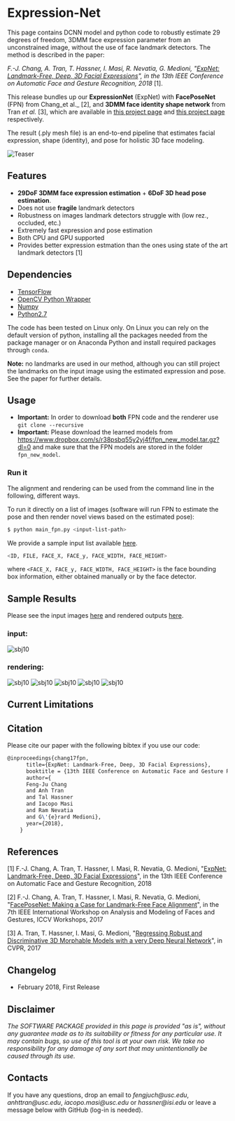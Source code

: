 # Expression-Net

This page contains DCNN model and python code to robustly estimate 29 degrees of freedom, 3DMM face expression parameter from an unconstrained image, without the use of face landmark detectors. The method is described in the paper:

_F.-J. Chang, A. Tran, T. Hassner, I. Masi, R. Nevatia, G. Medioni, "[ExpNet: Landmark-Free, Deep, 3D Facial Expressions](https://arxiv.org/abs/1708.07517)", in the 13th IEEE Conference on Automatic Face and Gesture Recognition, 2018_ [1].

This release bundles up our **ExpressionNet** (ExpNet) with **FacePoseNet** (FPN) from Chang_et al._ [2], and **3DMM face identity shape network** from Tran _et al._ [3], which are available in [this project page](https://github.com/fengju514/Face-Pose-Net) and [this project page](https://github.com/anhttran/3dmm_cnn) respectively.

The result (.ply mesh file) is an end-to-end pipeline that estimates facial expression, shape (identity), and pose for holistic 3D face modeling.

![Teaser](https://www.dropbox.com/s/idysemx3kids6fe/ExpNet_teaser_v2.jpg)

## Features
* **29DoF 3DMM face expression estimation** + **6DoF 3D head pose estimation**.
* Does not use **fragile** landmark detectors
* Robustness on images landmark detectors struggle with (low rez., occluded, etc.)
* Extremely fast expression and pose estimation
* Both CPU and GPU supported
* Provides better expression estmation than the ones using state of the art landmark detectors [1]

## Dependencies

* [TensorFlow](https://www.tensorflow.org/)
* [OpenCV Python Wrapper](http://opencv.org/)
* [Numpy](http://www.numpy.org/)
* [Python2.7](https://www.python.org/download/releases/2.7/)

The code has been tested on Linux only. On Linux you can rely on the default version of python, installing all the packages needed from the package manager or on Anaconda Python and install required packages through `conda`. 

**Note:** no landmarks are used in our method, although you can still project the landmarks on the input image using the estimated expression and pose. See the paper for further details. 

## Usage

* **Important:** In order to download **both** FPN code and the renderer use `git clone --recursive`
* **Important:** Please download the learned models from https://www.dropbox.com/s/r38psbq55y2yj4f/fpn_new_model.tar.gz?dl=0   and make sure that the FPN models are stored in the folder `fpn_new_model`.

### Run it

The alignment and rendering can be used from the command line in the following, different ways.

To run it directly on a list of images (software will run FPN to estimate the pose and then render novel views based on the estimated pose):

```bash
$ python main_fpn.py <input-list-path>
```

We provide a sample input list available [here](input.csv).
```bash
<ID, FILE, FACE_X, FACE_y, FACE_WIDTH, FACE_HEIGHT>
```
where `<FACE_X, FACE_y, FACE_WIDTH, FACE_HEIGHT>` is the face bounding box information, either obtained manually or by the face detector. 

## Sample Results
Please see the input images [here](images) and rendered outputs [here](output_render).

### input: ### 
![sbj10](./images/input10.jpg)
### rendering: ### 
![sbj10](./output_render/subject10/subject10_a_rendered_aug_-00_00_10.jpg)
![sbj10](./output_render/subject10/subject10_a_rendered_aug_-22_00_10.jpg)
![sbj10](./output_render/subject10/subject10_a_rendered_aug_-40_00_10.jpg)
![sbj10](./output_render/subject10/subject10_a_rendered_aug_-55_00_10.jpg)
![sbj10](./output_render/subject10/subject10_a_rendered_aug_-75_00_10.jpg)



## Current Limitations

## Citation

Please cite our paper with the following bibtex if you use our code:

``` latex
@inproceedings{chang17fpn,
      title={ExpNet: Landmark-Free, Deep, 3D Facial Expressions},
      booktitle = {13th IEEE Conference on Automatic Face and Gesture Recognition},
      author={
      Feng-Ju Chang
      and Anh Tran 
      and Tal Hassner 
      and Iacopo Masi 
      and Ram Nevatia
      and G\'{e}rard Medioni},
      year={2018},
    }
```

## References
[1] F.-J. Chang, A. Tran, T. Hassner, I. Masi, R. Nevatia, G. Medioni, "[ExpNet: Landmark-Free, Deep, 3D Facial Expressions](https://arxiv.org/abs/1708.07517)", in the 13th IEEE Conference on Automatic Face and Gesture Recognition, 2018

[2] F.-J. Chang, A. Tran, T. Hassner, I. Masi, R. Nevatia, G. Medioni, "[FacePoseNet: Making a Case for Landmark-Free Face Alignment](https://arxiv.org/abs/1708.07517)", in the 7th IEEE International Workshop on Analysis and Modeling of Faces and Gestures, ICCV Workshops, 2017

[3] A. Tran, T. Hassner, I. Masi, G. Medioni, "[Regressing Robust and Discriminative 3D Morphable Models with a very Deep Neural Network](https://arxiv.org/abs/1612.04904)", in CVPR, 2017


## Changelog
- February 2018, First Release 

## Disclaimer

_The SOFTWARE PACKAGE provided in this page is provided "as is", without any guarantee made as to its suitability or fitness for any particular use. It may contain bugs, so use of this tool is at your own risk. We take no responsibility for any damage of any sort that may unintentionally be caused through its use._

## Contacts

If you have any questions, drop an email to _fengjuch@usc.edu_, _anhttran@usc.edu_, _iacopo.masi@usc.edu_ or _hassner@isi.edu_ or leave a message below with GitHub (log-in is needed).
